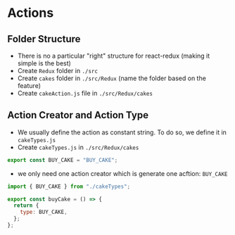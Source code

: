 # Actions

## Folder Structure

- There is no a particular "right" structure for react-redux (making it simple is the best)
- Create `Redux` folder in `./src`
- Create `cakes` folder in `./src/Redux` (name the folder based on the feature)
- Create `cakeAction.js` file in `./src/Redux/cakes`

## Action Creator and Action Type

- We usually define the action as constant string. To do so, we define it in `cakeTypes.js`
- Create `cakeTypes.js` in `./src/Redux/cakes`

```javascript
export const BUY_CAKE = "BUY_CAKE";
```

- we only need one action creator which is generate one acftion: `BUY_CAKE`

```javascript
import { BUY_CAKE } from "./cakeTypes";

export const buyCake = () => {
  return {
    type: BUY_CAKE,
  };
};
```
